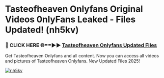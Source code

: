 # Tasteofheaven Onlyfans Original Videos 0nlyFans Leaked - Files Updated! (nh5kv)

<h3>🔴 CLICK HERE 🌐==►► <a href="https://tinyurl.com/2m67pmp6" rel="nofollow">Tasteofheaven Onlyfans Updated Files</a></h3>

Get Tasteofheaven Onlyfans and all content. Now you can access all videos and pictures of Tasteofheaven Onlyfans. New Updated Files 2025!

[![nh5kv](https://i.imgur.com/H4QAA4z.gif)](https://tinyurl.com/2m67pmp6)
